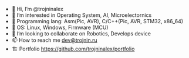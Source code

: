 - 👋 Hi, I’m @trojninalex
- 👀 I’m interested in Operating System, AI, Microelectornics
- 🌱 Programming lang: Asm(Pic, AVR), C/C++(Pic, AVR, STM32, x86_64)
- 📱 OS: Linux, Windows, Firmware (MCU)
- 💞️ I’m looking to collaborate on Robotics, Develops device
- 📫 How to reach me dev@trojnin.ru  
- 🏗️ Portfolio https://github.com/trojninalex/portfolio

<meta name='freelancehunt' content='8e60e695ea9d14b'>

<!---
trojninalex/trojninalex is a ✨ special ✨ repository because its `README.md` (this file) appears on your GitHub profile.
You can click the Preview link to take a look at your changes.
--->
